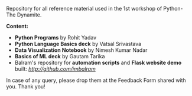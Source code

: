 Repository for all reference material used in the 1st workshop of Python- The Dynamite.

**Content:**
- **Python Programs** by Rohit Yadav
- **Python Language Basics deck** by Vatsal Srivastava
- **Data Visualization Notebook** by Nimesh Kumar Nadar
- **Basics of ML deck** by Gautam Tarika
- Balram's repository for **automation scripts** and **Flask website demo** built: *http://github.com/imbalram*

In case of any query, please drop them at the Feedback Form shared with you.
Thank you!
